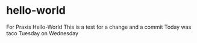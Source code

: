 # hello-world
For Praxis Hello-World
This is a test for a change and a commit
Today was taco Tuesday on Wednesday
